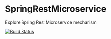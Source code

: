 # SpringRestMicroservice
Explore Spring Rest Microservice mechanism

[![Build Status](https://travis-ci.com/MaratMingazov/SpringRestMicroservice.svg?branch=main)](https://travis-ci.com/MaratMingazov/SpringRestMicroservice)
